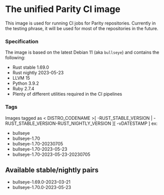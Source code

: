 # The unified Parity CI image

This image is used for running CI jobs for Parity repositories. Currently in the testing phrase, it will be used for most of the repositories in the future.

### Specification

The image is based on the latest Debian 11 (aka `bullseye`) and contains the following:

* Rust stable 1.69.0
* Rust nightly 2023-05-23
* LLVM 15
* Python 3.9.2
* Ruby 2.7.4
* Plenty of different utilities required in the CI pipelines

### Tags

Images tagged as
< DISTRO_CODENAME >[ -RUST_STABLE_VERSION | -RUST_STABLE_VERSION-RUST_NIGHTLY_VERSION ][ -vDATESTAMP ] 
ex:
* bullseye
* bullseye-1.70
* bullseye-1.70-20230705
* bullseye-1.70-2023-05-23
* bullseye-1.70-2023-05-23-20230705

## Available stable/nightly pairs

* bullseye-1.69.0-2023-03-21
* bullseye-1.70.0-2023-05-23

